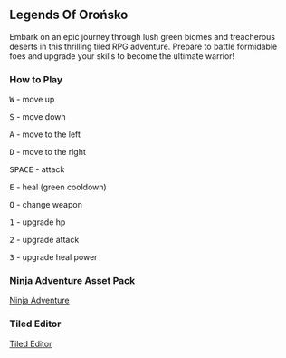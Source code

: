## Legends Of Orońsko

Embark on an epic journey through lush green biomes and treacherous deserts in this thrilling tiled RPG adventure. Prepare to battle formidable foes and upgrade your skills to become the ultimate warrior!

### How to Play
  <kbd>W</kbd> - move up
  
  <kbd>S</kbd> - move down
  
  <kbd>A</kbd> - move to the left
  
  <kbd>D</kbd> - move to the right
  
  <kbd>SPACE</kbd> - attack
  
  <kbd>E</kbd> - heal (green cooldown)
  
  <kbd>Q</kbd> - change weapon
  
  <kbd>1</kbd> - upgrade hp
  
  <kbd>2</kbd> - upgrade attack
  
  <kbd>3</kbd> - upgrade heal power
  
### Ninja Adventure Asset Pack
  
  [Ninja Adventure](https://pixel-boy.itch.io/ninja-adventure-asset-pack)

### Tiled Editor
  [Tiled Editor](https://www.mapeditor.org/)
